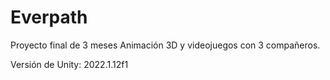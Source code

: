 # Everpath
Proyecto final de 3 meses Animación 3D y videojuegos con 3 compañeros.

Versión de Unity: 2022.1.12f1

